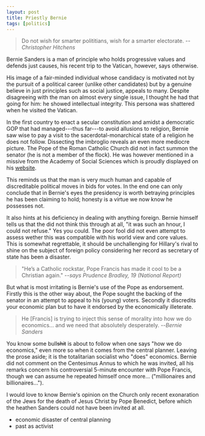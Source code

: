 ```yaml
---
layout: post
title: Priestly Bernie
tags: [politics]
---
```


> Do not wish for smarter polititians, wish for a smarter electorate.
> --<cite>Christopher Hitchens</cite>

Bernie Sanders is a man of principle who holds progressive values and defends just causes, his recent trip to the Vatican, however, says otherwise.

His image of a fair-minded individual whose candidacy is motivated not by the pursuit of a political career (unlike other candidates) but by a genuine believe in just principles such as social justice, appeals to many. Despite disagreeing with the man on almost every single issue, I thought he had that going for him: he showed intellectual integrity. This persona was shattered when he visited the Vatican. 

In the first country to enact a secular constitution and amidst a democratic GOP that had managed---thus far---to avoid allusions to religion, Bernie saw wise to pay a visit to the sacerdotal-monarchical state of a religion he does not follow. Dissecting the imbroglio reveals an even more mediocre picture. The Pope of the Roman Catholic Church did not in fact summon the senator (he is not a member of the flock). He was however mentioned in a missive from the Academy of Social Sciences which is proudly displayed on his [website](https://berniesanders.com/wp-content/uploads/2016/04/Bernie-Sanders-Vatican.pdf).

This reminds us that the man is very much human and capable of discreditable political moves in bids for votes. In the end one can only conclude that in Bernie's eyes the presidency is worth betraying principles he has been claiming to hold; honesty is a virtue we now know he possesses not. 

It also hints at his deficiency in dealing with anything foreign. Bernie himself tells us that the did not think this through at all, "it was such an hnour, I could not refuse." Yes you could. The poor fool did not even attempt to assess wether this was compatible with his world view and core values. This is somewhat regrettable, it should be unchallenging for Hillary's rival to shine on the subject of foreign policy considering her record as secretary of state has been a disaster.  

> "He’s a Catholic rockstar, Pope Francis has made it cool to be a Christian again."
> --<cite>says Prudence Bradley, 19 (National Report)</cite>

But what is most irritating is Bernie's use of the Pope as endorsement. Firstly this is the other way about, the Pope sought the backing of the senator in an attempt to appeal to his (young) voters. Secondly it discredits your economic plan but to have it endorsed by the economically illeterate. 

> He [Francis] is trying to inject this sense of morality into how we do economics... and we need that absolutely desperately.
> --<cite>Bernie Sanders</cite>

You know some bull~~shit~~ is about to follow when one says "how we do economics," even more so when it comes from the central planner. Leaving the prose aside; it is the totalitarian socialist who "does" economics. Bernie did not comment on the Centesimus Annus to which he was invited, all his remarks concern his controversial 5-minute encounter with Pope Francis, though we can assume he repeated himself once more... ("millionaires and billionaires...").

I would love to know Bernie's opinion on the Church only recent exonaration of the Jews for the death of Jesus Christ by Pope Benedict, before which the heathen Sanders could not have been invited at all.

* economic disaster of central planning
* past as activist

